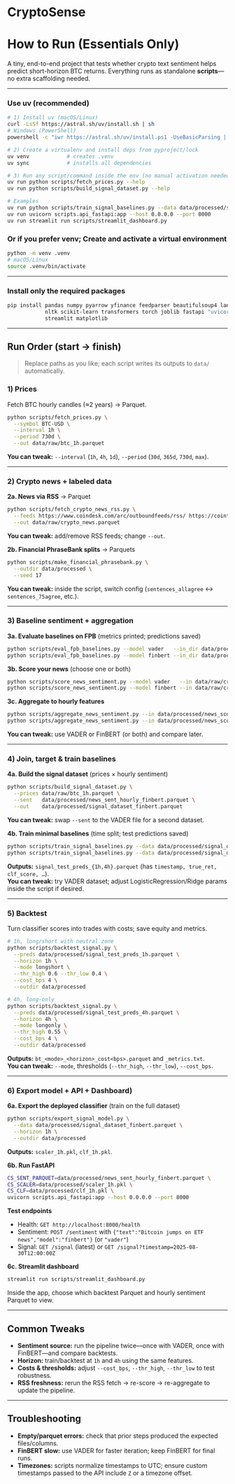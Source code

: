 # CryptoSense

# How to Run (Essentials Only)

A tiny, end-to-end project that tests whether crypto text sentiment helps predict short-horizon BTC returns. Everything runs as standalone **scripts**—no extra scaffolding needed.

---

### Use uv (recommended)

```bash
# 1) Install uv (macOS/Linux)
curl -LsSf https://astral.sh/uv/install.sh | sh
# Windows (PowerShell)
powershell -c "iwr https://astral.sh/uv/install.ps1 -UseBasicParsing | iex"

# 2) Create a virtualenv and install deps from pyproject/lock
uv venv            # creates .venv
uv sync            # installs all dependencies

# 3) Run any script/command inside the env (no manual activation needed)
uv run python scripts/fetch_prices.py --help
uv run python scripts/build_signal_dataset.py --help

# Examples
uv run python scripts/train_signal_baselines.py --data data/processed/signal_dataset_finbert.parquet --horizon 1h --outdir data/processed
uv run uvicorn scripts.api_fastapi:app --host 0.0.0.0 --port 8000
uv run streamlit run scripts/streamlit_dashboard.py
```

### Or if you prefer venv; Create and activate a virtual environment


```bash
python -m venv .venv
# macOS/Linux
source .venv/bin/activate
```

---

### Install only the required packages
```bash
pip install pandas numpy pyarrow yfinance feedparser beautifulsoup4 langdetect datasets \
            nltk scikit-learn transformers torch joblib fastapi "uvicorn[standard]" \
            streamlit matplotlib
```

---

## Run Order (start → finish)

> Replace paths as you like; each script writes its outputs to `data/` automatically.

### 1) Prices
Fetch BTC hourly candles (≈2 years) → Parquet.
```bash
python scripts/fetch_prices.py \
  --symbol BTC-USD \
  --interval 1h \
  --period 730d \
  --out data/raw/btc_1h.parquet
```
**You can tweak:** `--interval` (`1h`, `4h`, `1d`), `--period` (`30d`, `365d`, `730d`, `max`).

---

### 2) Crypto news + labeled data

**2a. News via RSS** → Parquet  
```bash
python scripts/fetch_crypto_news_rss.py \
  --feeds https://www.coindesk.com/arc/outboundfeeds/rss/ https://cointelegraph.com/rss \
  --out data/raw/crypto_news.parquet
```
**You can tweak:** add/remove RSS feeds; change `--out`.

**2b. Financial PhraseBank splits** → Parquets  
```bash
python scripts/make_financial_phrasebank.py \
  --outdir data/processed \
  --seed 17
```
**You can tweak:** inside the script, switch config (`sentences_allagree` ↔ `sentences_75agree`, etc.).

---

### 3) Baseline sentiment + aggregation

**3a. Evaluate baselines on FPB** (metrics printed; predictions saved)  
```bash
python scripts/eval_fpb_baselines.py --model vader   --in_dir data/processed --out_dir data/processed
python scripts/eval_fpb_baselines.py --model finbert --in_dir data/processed --out_dir data/processed
```

**3b. Score your news** (choose one or both)  
```bash
python scripts/score_news_sentiment.py --model vader   --in data/raw/crypto_news.parquet --out data/processed/news_scored_vader.parquet
python scripts/score_news_sentiment.py --model finbert --in data/raw/crypto_news.parquet --out data/processed/news_scored_finbert.parquet
```

**3c. Aggregate to hourly features**  
```bash
python scripts/aggregate_news_sentiment.py --in data/processed/news_scored_vader.parquet   --out data/processed/news_sent_hourly_vader.parquet
python scripts/aggregate_news_sentiment.py --in data/processed/news_scored_finbert.parquet --out data/processed/news_sent_hourly_finbert.parquet
```
**You can tweak:** use VADER or FinBERT (or both) and compare later.

---

### 4) Join, target & train baselines

**4a. Build the signal dataset** (prices × hourly sentiment)  
```bash
python scripts/build_signal_dataset.py \
  --prices data/raw/btc_1h.parquet \
  --sent   data/processed/news_sent_hourly_finbert.parquet \
  --out    data/processed/signal_dataset_finbert.parquet
```
**You can tweak:** swap `--sent` to the VADER file for a second dataset.

**4b. Train minimal baselines** (time split; test predictions saved)  
```bash
python scripts/train_signal_baselines.py --data data/processed/signal_dataset_finbert.parquet --horizon 1h --outdir data/processed
python scripts/train_signal_baselines.py --data data/processed/signal_dataset_finbert.parquet --horizon 4h --outdir data/processed
```
**Outputs:** `signal_test_preds_{1h,4h}.parquet` (has `timestamp, true_ret, clf_score, …`).  
**You can tweak:** try VADER dataset; adjust LogisticRegression/Ridge params inside the script if desired.

---

### 5) Backtest

Turn classifier scores into trades with costs; save equity and metrics.
```bash
# 1h, long/short with neutral zone
python scripts/backtest_signal.py \
  --preds data/processed/signal_test_preds_1h.parquet \
  --horizon 1h \
  --mode longshort \
  --thr_high 0.6 --thr_low 0.4 \
  --cost_bps 4 \
  --outdir data/processed

# 4h, long-only
python scripts/backtest_signal.py \
  --preds data/processed/signal_test_preds_4h.parquet \
  --horizon 4h \
  --mode longonly \
  --thr_high 0.55 \
  --cost_bps 4 \
  --outdir data/processed
```
**Outputs:** `bt_<mode>_<horizon>_cost<bps>.parquet` and `_metrics.txt`.  
**You can tweak:** `--mode`, thresholds (`--thr_high`, `--thr_low`), `--cost_bps`.

---

### 6) Export model + API + Dashboard)

**6a. Export the deployed classifier** (train on the full dataset)
```bash
python scripts/export_signal_model.py \
  --data data/processed/signal_dataset_finbert.parquet \
  --horizon 1h \
  --outdir data/processed
```
**Outputs:** `scaler_1h.pkl`, `clf_1h.pkl`.

**6b. Run FastAPI**  
```bash
CS_SENT_PARQUET=data/processed/news_sent_hourly_finbert.parquet \
CS_SCALER=data/processed/scaler_1h.pkl \
CS_CLF=data/processed/clf_1h.pkl \
uvicorn scripts.api_fastapi:app --host 0.0.0.0 --port 8000
```
**Test endpoints**
- Health: `GET http://localhost:8000/health`
- Sentiment: `POST /sentiment` with `{"text":"Bitcoin jumps on ETF news","model":"finbert"}` (or `"vader"`)
- Signal: `GET /signal` (latest) or `GET /signal?timestamp=2025-08-30T12:00:00Z`

**6c. Streamlit dashboard**  
```bash
streamlit run scripts/streamlit_dashboard.py
```
Inside the app, choose which backtest Parquet and hourly sentiment Parquet to view.

---

## Common Tweaks

- **Sentiment source:** run the pipeline twice—once with VADER, once with FinBERT—and compare backtests.
- **Horizon:** train/backtest at `1h` and `4h` using the same features.
- **Costs & thresholds:** adjust `--cost_bps`, `--thr_high`, `--thr_low` to test robustness.
- **RSS freshness:** rerun the RSS fetch → re-score → re-aggregate to update the pipeline.

---

## Troubleshooting

- **Empty/parquet errors:** check that prior steps produced the expected files/columns.
- **FinBERT slow:** use VADER for faster iteration; keep FinBERT for final runs.
- **Timezones:** scripts normalize timestamps to UTC; ensure custom timestamps passed to the API include `Z` or a timezone offset.
